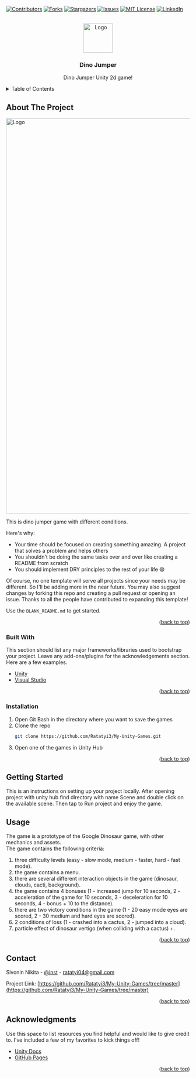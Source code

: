 [![Contributors][contributors-shield]][contributors-url]
[![Forks][forks-shield]][forks-url]
[![Stargazers][stars-shield]][stars-url]
[![Issues][issues-shield]][issues-url]
[![MIT License][license-shield]][license-url]
[![LinkedIn][linkedin-shield]][linkedin-url]



<!-- PROJECT LOGO -->
<br />
<div align="center">
  <img src="[../Games Description Stuff/dino/logo.png](https://github.com/Ratatyi3/My-Unity-Games/blob/master/Games%20Description%20Stuff/dino/logo.jpg)" alt="Logo" width="80" height="80">

  <h3 align="center">Dino Jumper</h3>

  <p align="center">
    Dino Jumper Unity 2d game!
    <br />
  </p>
</div>



<!-- TABLE OF CONTENTS -->
<details>
  <summary>Table of Contents</summary>
  <ol>
    <li>
      <a href="#about-the-project">About The Project</a>
      <ul>
        <li><a href="#built-with">Built With</a></li>
      </ul>
    </li>
    <li>
      <a href="#getting-started">Getting Started</a>
      <ul>
        <li><a href="#installation">Installation</a></li>
      </ul>
    </li>
    <li><a href="#usage">Usage</a></li>
    <li><a href="#roadmap">Roadmap</a></li>
    <li><a href="#contact">Contact</a></li>
    <li><a href="#acknowledgments">Acknowledgments</a></li>
  </ol>
</details>



<!-- ABOUT THE PROJECT -->
## About The Project

 <img src="../Games Description Stuff/dino/1.png" alt="Logo" width="720" height="1080">

This is dino jumper game with different conditions.

Here's why:
* Your time should be focused on creating something amazing. A project that solves a problem and helps others
* You shouldn't be doing the same tasks over and over like creating a README from scratch
* You should implement DRY principles to the rest of your life :smile:

Of course, no one template will serve all projects since your needs may be different. So I'll be adding more in the near future. You may also suggest changes by forking this repo and creating a pull request or opening an issue. Thanks to all the people have contributed to expanding this template!

Use the `BLANK_README.md` to get started.

<p align="right">(<a href="#readme-top">back to top</a>)</p>



### Built With

This section should list any major frameworks/libraries used to bootstrap your project. Leave any add-ons/plugins for the acknowledgements section. Here are a few examples.

* [Unity]
* [Visual Studio]

<p align="right">(<a href="#readme-top">back to top</a>)</p>


### Installation

1. Open Git Bash in the directory where you want to save the games
2. Clone the repo
   ```sh
   git clone https://github.com/Ratatyi3/My-Unity-Games.git
   ```
3. Open one of the games in Unity Hub

<p align="right">(<a href="#readme-top">back to top</a>)</p>



<!-- GETTING STARTED -->
## Getting Started

This is an instructions on setting up your project locally.
After opening project with unity hub find directory with name Scene and double click on the available scene. Then tap to Run project and enjoy the game.


<!-- USAGE EXAMPLES -->
## Usage
The game is a prototype of the Google Dinosaur game, with other mechanics and assets.  
The game contains the following criteria: 
1) three difficulty levels (easy - slow mode, medium - faster, hard - fast mode).
3) the game contains a menu. 
4) there are several different interaction objects in the game (dinosaur, clouds, cacti, background). 
6) the game contains 4 bonuses (1 - increased jump for 10 seconds, 2 - acceleration of the game for 10 seconds, 3 - deceleration for 10 seconds, 4 - bonus + 10 to the distance). 
7) there are two victory conditions in the game (1 - 20 easy mode eyes are scored, 2 - 30 medium and hard eyes are scored). 
8) 2 conditions of loss (1 - crashed into a cactus, 2 - jumped into a cloud). 
9) particle effect of dinosaur vertigo (when colliding with a cactus) +.

<p align="right">(<a href="#readme-top">back to top</a>)</p>


<!-- CONTACT -->
## Contact

Sivonin Nikita - [@inst](https://www.instagram.com/duuwindi/) - ratatyi04@gmail.com

Project Link: [https://github.com/Ratatyi3/My-Unity-Games/tree/master](https://github.com/Ratatyi3/My-Unity-Games/tree/master)

<p align="right">(<a href="#readme-top">back to top</a>)</p>



<!-- ACKNOWLEDGMENTS -->
## Acknowledgments

Use this space to list resources you find helpful and would like to give credit to. I've included a few of my favorites to kick things off!

* [Unity Docs](https://docs.unity.com/)
* [GitHub Pages](https://pages.github.com)

<p align="right">(<a href="#readme-top">back to top</a>)</p>



<!-- MARKDOWN LINKS & IMAGES -->
<!-- https://www.markdownguide.org/basic-syntax/#reference-style-links -->
[contributors-shield]: https://img.shields.io/github/contributors/othneildrew/Best-README-Template.svg?style=for-the-badge
[contributors-url]: https://github.com/othneildrew/Best-README-Template/graphs/contributors
[forks-shield]: https://img.shields.io/github/forks/othneildrew/Best-README-Template.svg?style=for-the-badge
[forks-url]: https://github.com/othneildrew/Best-README-Template/network/members
[stars-shield]: https://img.shields.io/github/stars/othneildrew/Best-README-Template.svg?style=for-the-badge
[stars-url]: https://github.com/othneildrew/Best-README-Template/stargazers
[issues-shield]: https://img.shields.io/github/issues/othneildrew/Best-README-Template.svg?style=for-the-badge
[issues-url]: https://github.com/othneildrew/Best-README-Template/issues
[license-shield]: https://img.shields.io/github/license/othneildrew/Best-README-Template.svg?style=for-the-badge
[license-url]: https://github.com/othneildrew/Best-README-Template/blob/master/LICENSE.txt
[linkedin-shield]: https://img.shields.io/badge/-LinkedIn-black.svg?style=for-the-badge&logo=linkedin&colorB=555
[linkedin-url]: https://linkedin.com/in/othneildrew
[product-screenshot]: images/screenshot.png
[Unity]: https://unity.com/ru/download
[Visual Studio]: https://visualstudio.microsoft.com/ru/
